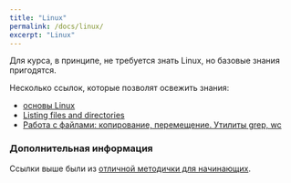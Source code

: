 ```yaml
---
title: "Linux"
permalink: /docs/linux/
excerpt: "Linux"
---
```


Для курса, в принципе, не требуется знать Linux, но базовые знания пригодятся.

Несколько ссылок, которые позволят освежить знания:

* [основы Linux](http://www.ee.surrey.ac.uk/Teaching/Unix/unixintro.html)
* [Listing files and directories](http://www.ee.surrey.ac.uk/Teaching/Unix/unix1.html)
* [Работа с файлами: копирование, перемещение. Утилиты grep, wc](http://www.ee.surrey.ac.uk/Teaching/Unix/unix2.html)



### Дополнительная информация

Ссылки выше были из [отличной методички для начинающих](http://www.ee.surrey.ac.uk/Teaching/Unix/index.html).

